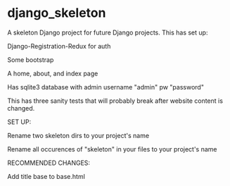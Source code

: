 # django_skeleton
A skeleton Django project for future Django projects. This has set up:

Django-Registration-Redux for auth

Some bootstrap

A home, about, and index page

Has sqlite3 database with admin username "admin" pw "password"

This has three sanity tests that will probably break after website content is changed.

SET UP:

Rename two skeleton dirs to your project's name

Rename all occurences of "skeleton" in your files to your project's name

RECOMMENDED CHANGES:

Add title base to base.html
